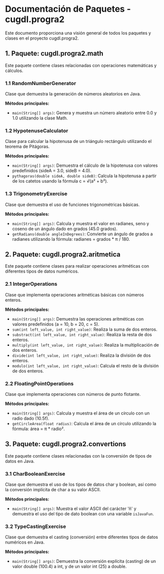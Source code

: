 # Documentación de Paquetes - cugdl.progra2

Este documento proporciona una visión general de todos los paquetes y clases en el proyecto cugdl.progra2.

## 1. Paquete: cugdl.progra2.math

Este paquete contiene clases relacionadas con operaciones matemáticas y cálculos.

### 1.1 RandomNumberGenerator

Clase que demuestra la generación de números aleatorios en Java.

**Métodos principales:**
- `main(String[] args)`: Genera y muestra un número aleatorio entre 0.0 y 1.0 utilizando la clase Math.

### 1.2 HypotenuseCalculator

Clase para calcular la hipotenusa de un triángulo rectángulo utilizando el teorema de Pitágoras.

**Métodos principales:**
- `main(String[] args)`: Demuestra el cálculo de la hipotenusa con valores predefinidos (sideA = 3.0, sideB = 4.0).
- `pythagoras(double sideA, double sideB)`: Calcula la hipotenusa a partir de los catetos usando la fórmula c = √(a² + b²).

### 1.3 TrigonometryExercise

Clase que demuestra el uso de funciones trigonométricas básicas.

**Métodos principales:**
- `main(String[] args)`: Calcula y muestra el valor en radianes, seno y coseno de un ángulo dado en grados (45.0 grados).
- `getRadians(double angleInDegrees)`: Convierte un ángulo de grados a radianes utilizando la fórmula: radianes = grados * π / 180.

## 2. Paquete: cugdl.progra2.aritmetica

Este paquete contiene clases para realizar operaciones aritméticas con diferentes tipos de datos numéricos.

### 2.1 IntegerOperations

Clase que implementa operaciones aritméticas básicas con números enteros.

**Métodos principales:**
- `main(String[] args)`: Demuestra las operaciones aritméticas con valores predefinidos (a = 10, b = 20, c = 5).
- `sum(int left_value, int right_value)`: Realiza la suma de dos enteros.
- `substract(int left_value, int right_value)`: Realiza la resta de dos enteros.
- `multiply(int left_value, int right_value)`: Realiza la multiplicación de dos enteros.
- `divide(int left_value, int right_value)`: Realiza la división de dos enteros.
- `modulo(int left_value, int right_value)`: Calcula el resto de la división de dos enteros.

### 2.2 FloatingPointOperations

Clase que implementa operaciones con números de punto flotante.

**Métodos principales:**
- `main(String[] args)`: Calcula y muestra el área de un círculo con un radio dado (10.5f).
- `getCircleArea(float radius)`: Calcula el área de un círculo utilizando la fórmula: área = π * radio².

## 3. Paquete: cugdl.progra2.convertions

Este paquete contiene clases relacionadas con la conversión de tipos de datos en Java.

### 3.1 CharBooleanExercise

Clase que demuestra el uso de los tipos de datos char y boolean, así como la conversión implícita de char a su valor ASCII.

**Métodos principales:**
- `main(String[] args)`: Muestra el valor ASCII del carácter 'ñ' y demuestra el uso del tipo de dato boolean con una variable `isJavaFun`.

### 3.2 TypeCastingExercise

Clase que demuestra el casting (conversión) entre diferentes tipos de datos numéricos en Java.

**Métodos principales:**
- `main(String[] args)`: Demuestra la conversión explícita (casting) de un valor double (100.4) a int, y de un valor int (25) a double.

